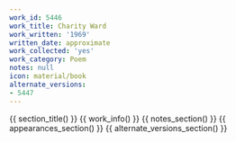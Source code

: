 ```yaml
---
work_id: 5446
work_title: Charity Ward
work_written: '1969'
written_date: approximate
work_collected: 'yes'
work_category: Poem
notes: null
icon: material/book
alternate_versions:
- 5447
---
```


{{ section_title() }}
{{ work_info() }}
{{ notes_section() }}
{{ appearances_section() }}
{{ alternate_versions_section() }}